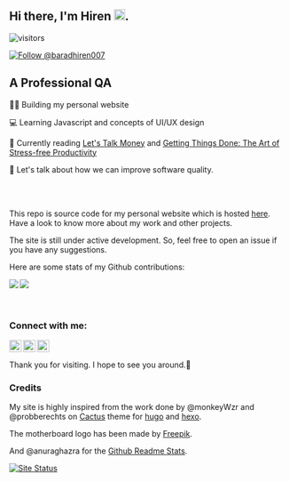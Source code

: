 ## Hi there, I'm Hiren <img src="https://media.giphy.com/media/hvRJCLFzcasrR4ia7z/giphy.gif" width="20px">.
![visitors](https://visitor-badge.glitch.me/badge?page_id=baradhiren.baradhiren)

<a href="https://twitter.com/intent/follow?screen_name=baradhiren007">
   <img src="https://img.shields.io/twitter/follow/baradhiren.svg?label=Follow%20@baradhiren007" alt="Follow @baradhiren007" />
</a>

## A Professional QA
👷‍♂️ Building my personal website

💻 Learning Javascript and concepts of UI/UX design 

📘 Currently reading [Let's Talk Money](https://amzn.to/3iEDoVH) and [Getting Things Done: The Art of Stress-free Productivity](https://amzn.to/3gjJTf0)

💬 Let's talk about how we can improve software quality.

<br/>
<br/>

This repo is source code for my personal website which is hosted [here](https://www.baradhiren.com). 
Have a look to know more about my work and other projects.

The site is still under active development. So, feel free to open an issue if you have any suggestions.


Here are some stats of my Github contributions:


<a href="https://github.com/baradhiren">
  <img align="left" src="https://github-readme-stats.vercel.app/api?username=baradhiren&theme=dark&show_icons=true&hide_border=true&bg_color=00000000&text_color=3498db" />
</a>
<a href="https://github.com/baradhiren">
  <img align="center" src="https://github-readme-stats.vercel.app/api/top-langs/?username=baradhiren&theme=dark&layout=compact&hide_border=true&bg_color=00000000&text_color=3498db" />
</a>
<br/>
<br/>
<br/>

### Connect with me:

[<img align="left" alt="baradhiren.com" width="22px" src="https://img.icons8.com/cotton/2x/domain.png" />][website]
[<img align="left" alt="baradhiren | Twitter" width="22px" src="https://img.icons8.com/fluent/2x/twitter.png" />][twitter]
[<img align="leftt" alt="baradhiren | LinkedIn" width="22px" src="https://img.icons8.com/color/2x/linkedin.png" />][linkedin]

Thank you for visiting. I hope to see you around.🙂

### Credits
My site is highly inspired from the work done by @monkeyWzr and @probberechts on [Cactus](https://github.com/monkeyWzr/hugo-theme-cactus) theme for [hugo](https://gohugo.io/) and [hexo](https://hexo.io/).

The motherboard logo has been made by [Freepik](https://www.flaticon.com/free-icon/motherboard_4862018?term=computer&page=1&position=79&page=1&position=79&related_id=4862018&origin=search).

And @anuraghazra for the [Github Readme Stats](https://github.com/anuraghazra/github-readme-stats#themes).

[![Site Status](https://api.netlify.com/api/v1/badges/f9acc461-9669-44a1-9d49-9d8a3a793182/deploy-status)](https://app.netlify.com/sites/hiren/deploys)

[website]: https://www.baradhiren.com
[twitter]: https://twitter.com/baradhiren007
[linkedin]: https://linkedin.com/in/baradhiren
